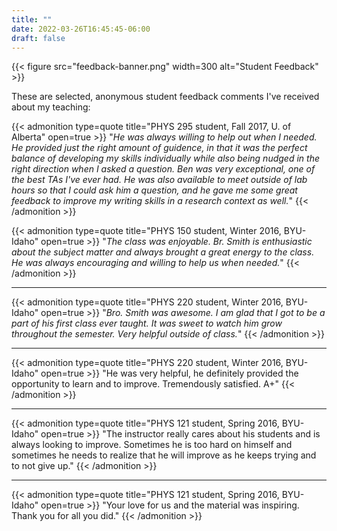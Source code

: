 ```yaml
---
title: ""
date: 2022-03-26T16:45:45-06:00
draft: false
---
```


{{< figure src="feedback-banner.png" width=300 alt="Student Feedback" >}}


These are selected, anonymous student feedback comments I've received about my teaching:

{{< admonition type=quote title="PHYS 295 student, Fall 2017, U. of Alberta" open=true >}}
"*He was always willing to help out when I needed. He provided just the right amount of guidence, in that it was the perfect balance of developing my skills individually while also being nudged in the right direction when I asked a question. Ben was very exceptional, one of the best TAs I've ever had. He was also available to meet outside of lab hours so that I could ask him a question, and he gave me some great feedback to improve my writing skills in a research context as well.*"
{{< /admonition >}}

{{< admonition type=quote title="PHYS 150 student, Winter 2016, BYU-Idaho" open=true >}}
"*The class was enjoyable. Br. Smith is enthusiastic about the subject matter and always brought a great energy to the class. He was always encouraging and willing to help us when needed.*"
{{< /admonition >}}

---
{{< admonition type=quote title="PHYS 220 student, Winter 2016, BYU-Idaho" open=true >}}
"*Bro. Smith was awesome. I am glad that I got to be a part of his first class ever taught. It was sweet to watch him grow throughout the semester. Very helpful outside of class.*"
{{< /admonition >}}

---
{{< admonition type=quote title="PHYS 220 student, Winter 2016, BYU-Idaho" open=true >}}
"He was very helpful, he definitely provided the opportunity to learn and to improve. Tremendously satisfied. A+"
{{< /admonition >}}

---
{{< admonition type=quote title="PHYS 121 student, Spring 2016, BYU-Idaho" open=true >}}
"The instructor really cares about his students and is always looking to improve. Sometimes he is too hard on himself and sometimes he needs to realize that he will improve as he keeps trying and to not give up."
{{< /admonition >}}

---
{{< admonition type=quote title="PHYS 121 student, Spring 2016, BYU-Idaho" open=true >}}
"Your love for us and the material was inspiring. Thank you for all you did."
{{< /admonition >}}